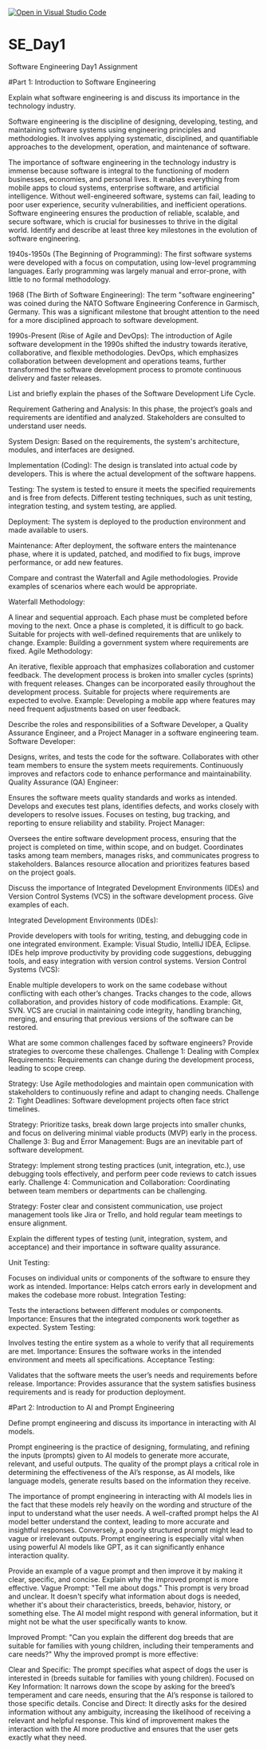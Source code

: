 [![Open in Visual Studio Code](https://classroom.github.com/assets/open-in-vscode-2e0aaae1b6195c2367325f4f02e2d04e9abb55f0b24a779b69b11b9e10269abc.svg)](https://classroom.github.com/online_ide?assignment_repo_id=18418342&assignment_repo_type=AssignmentRepo)
# SE_Day1
Software Engineering Day1 Assignment

#Part 1: Introduction to Software Engineering

Explain what software engineering is and discuss its importance in the technology industry.

Software engineering is the discipline of designing, developing, testing, and maintaining software systems using engineering principles and methodologies. It involves applying systematic, disciplined, and quantifiable approaches to the development, operation, and maintenance of software.

The importance of software engineering in the technology industry is immense because software is integral to the functioning of modern businesses, economies, and personal lives. It enables everything from mobile apps to cloud systems, enterprise software, and artificial intelligence. Without well-engineered software, systems can fail, leading to poor user experience, security vulnerabilities, and inefficient operations. Software engineering ensures the production of reliable, scalable, and secure software, which is crucial for businesses to thrive in the digital world.
Identify and describe at least three key milestones in the evolution of software engineering.

1940s-1950s (The Beginning of Programming): The first software systems were developed with a focus on computation, using low-level programming languages. Early programming was largely manual and error-prone, with little to no formal methodology.

1968 (The Birth of Software Engineering): The term "software engineering" was coined during the NATO Software Engineering Conference in Garmisch, Germany. This was a significant milestone that brought attention to the need for a more disciplined approach to software development.

1990s-Present (Rise of Agile and DevOps): The introduction of Agile software development in the 1990s shifted the industry towards iterative, collaborative, and flexible methodologies. DevOps, which emphasizes collaboration between development and operations teams, further transformed the software development process to promote continuous delivery and faster releases.


List and briefly explain the phases of the Software Development Life Cycle.

Requirement Gathering and Analysis: In this phase, the project’s goals and requirements are identified and analyzed. Stakeholders are consulted to understand user needs.

System Design: Based on the requirements, the system's architecture, modules, and interfaces are designed.

Implementation (Coding): The design is translated into actual code by developers. This is where the actual development of the software happens.

Testing: The system is tested to ensure it meets the specified requirements and is free from defects. Different testing techniques, such as unit testing, integration testing, and system testing, are applied.

Deployment: The system is deployed to the production environment and made available to users.

Maintenance: After deployment, the software enters the maintenance phase, where it is updated, patched, and modified to fix bugs, improve performance, or add new features.

Compare and contrast the Waterfall and Agile methodologies. Provide examples of scenarios where each would be appropriate.

Waterfall Methodology:

A linear and sequential approach.
Each phase must be completed before moving to the next.
Once a phase is completed, it is difficult to go back.
Suitable for projects with well-defined requirements that are unlikely to change.
Example: Building a government system where requirements are fixed.
Agile Methodology:

An iterative, flexible approach that emphasizes collaboration and customer feedback.
The development process is broken into smaller cycles (sprints) with frequent releases.
Changes can be incorporated easily throughout the development process.
Suitable for projects where requirements are expected to evolve.
Example: Developing a mobile app where features may need frequent adjustments based on user feedback.

Describe the roles and responsibilities of a Software Developer, a Quality Assurance Engineer, and a Project Manager in a software engineering team.
Software Developer:

Designs, writes, and tests the code for the software.
Collaborates with other team members to ensure the system meets requirements.
Continuously improves and refactors code to enhance performance and maintainability.
Quality Assurance (QA) Engineer:

Ensures the software meets quality standards and works as intended.
Develops and executes test plans, identifies defects, and works closely with developers to resolve issues.
Focuses on testing, bug tracking, and reporting to ensure reliability and stability.
Project Manager:

Oversees the entire software development process, ensuring that the project is completed on time, within scope, and on budget.
Coordinates tasks among team members, manages risks, and communicates progress to stakeholders.
Balances resource allocation and prioritizes features based on the project goals.


Discuss the importance of Integrated Development Environments (IDEs) and Version Control Systems (VCS) in the software development process. Give examples of each.

Integrated Development Environments (IDEs):

Provide developers with tools for writing, testing, and debugging code in one integrated environment.
Example: Visual Studio, IntelliJ IDEA, Eclipse.
IDEs help improve productivity by providing code suggestions, debugging tools, and easy integration with version control systems.
Version Control Systems (VCS):

Enable multiple developers to work on the same codebase without conflicting with each other’s changes.
Tracks changes to the code, allows collaboration, and provides history of code modifications.
Example: Git, SVN.
VCS are crucial in maintaining code integrity, handling branching, merging, and ensuring that previous versions of the software can be restored.

What are some common challenges faced by software engineers? Provide strategies to overcome these challenges.
Challenge 1: Dealing with Complex Requirements: Requirements can change during the development process, leading to scope creep.

Strategy: Use Agile methodologies and maintain open communication with stakeholders to continuously refine and adapt to changing needs.
Challenge 2: Tight Deadlines: Software development projects often face strict timelines.

Strategy: Prioritize tasks, break down large projects into smaller chunks, and focus on delivering minimal viable products (MVP) early in the process.
Challenge 3: Bug and Error Management: Bugs are an inevitable part of software development.

Strategy: Implement strong testing practices (unit, integration, etc.), use debugging tools effectively, and perform peer code reviews to catch issues early.
Challenge 4: Communication and Collaboration: Coordinating between team members or departments can be challenging.

Strategy: Foster clear and consistent communication, use project management tools like Jira or Trello, and hold regular team meetings to ensure alignment.


Explain the different types of testing (unit, integration, system, and acceptance) and their importance in software quality assurance.

Unit Testing:

Focuses on individual units or components of the software to ensure they work as intended.
Importance: Helps catch errors early in development and makes the codebase more robust.
Integration Testing:

Tests the interactions between different modules or components.
Importance: Ensures that the integrated components work together as expected.
System Testing:

Involves testing the entire system as a whole to verify that all requirements are met.
Importance: Ensures the software works in the intended environment and meets all specifications.
Acceptance Testing:

Validates that the software meets the user’s needs and requirements before release.
Importance: Provides assurance that the system satisfies business requirements and is ready for production deployment.

#Part 2: Introduction to AI and Prompt Engineering

Define prompt engineering and discuss its importance in interacting with AI models.

Prompt engineering is the practice of designing, formulating, and refining the inputs (prompts) given to AI models to generate more accurate, relevant, and useful outputs. The quality of the prompt plays a critical role in determining the effectiveness of the AI’s response, as AI models, like language models, generate results based on the information they receive.

The importance of prompt engineering in interacting with AI models lies in the fact that these models rely heavily on the wording and structure of the input to understand what the user needs. A well-crafted prompt helps the AI model better understand the context, leading to more accurate and insightful responses. Conversely, a poorly structured prompt might lead to vague or irrelevant outputs. Prompt engineering is especially vital when using powerful AI models like GPT, as it can significantly enhance interaction quality.

Provide an example of a vague prompt and then improve it by making it clear, specific, and concise. Explain why the improved prompt is more effective.
Vague Prompt: "Tell me about dogs."
This prompt is very broad and unclear. It doesn't specify what information about dogs is needed, whether it's about their characteristics, breeds, behavior, history, or something else. The AI model might respond with general information, but it might not be what the user specifically wants to know.

Improved Prompt: "Can you explain the different dog breeds that are suitable for families with young children, including their temperaments and care needs?"
Why the improved prompt is more effective:

Clear and Specific: The prompt specifies what aspect of dogs the user is interested in (breeds suitable for families with young children).
Focused on Key Information: It narrows down the scope by asking for the breed’s temperament and care needs, ensuring that the AI’s response is tailored to those specific details.
Concise and Direct: It directly asks for the desired information without any ambiguity, increasing the likelihood of receiving a relevant and helpful response.
This kind of improvement makes the interaction with the AI more productive and ensures that the user gets exactly what they need.
